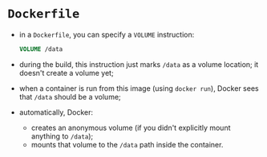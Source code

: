 # `Dockerfile`

- in a `Dockerfile`, you can specify a `VOLUME` instruction:

    ```dockerfile
    VOLUME /data
    ```
- during the build, this instruction just marks `/data` as a volume location; it doesn't create a volume yet;
- when a container is run from this image (using `docker run`), Docker sees that `/data` should be a volume;


- automatically, Docker:
  - creates an anonymous volume (if you didn't explicitly mount anything to `/data`);
  - mounts that volume to the `/data` path inside the container.
